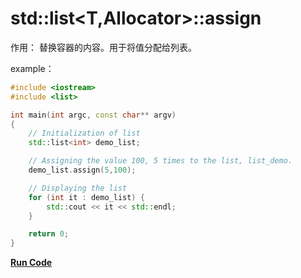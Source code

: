 # std::list<T,Allocator>::assign

作用：
替换容器的内容。用于将值分配给列表。

example：

```cpp
#include <iostream>
#include <list>

int main(int argc, const char** argv) 
{
    // Initialization of list 
    std::list<int> demo_list;

    // Assigning the value 100, 5 times to the list, list_demo.
    demo_list.assign(5,100);

    // Displaying the list 
    for (int it : demo_list) {
        std::cout << it << std::endl;
    }

    return 0;
}
```    

**[Run Code](https://rextester.com/ZSB5314)**
